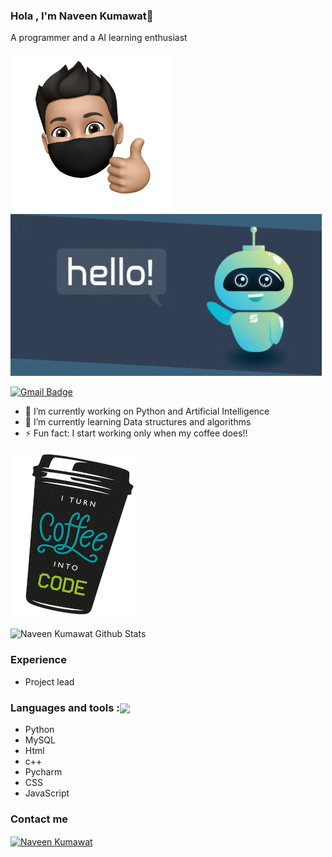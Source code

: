 ### Hola , I'm Naveen Kumawat👋

A programmer and a AI learning enthusiast

<a href="https://github.com/naveen-kumawat"><img align="left" width="260" height="260" src="https://github.com/naveen-kumawat/Overview/blob/39d09353dde9edfcd0a8536665e081e7079d8458/me.png"></a>

![robo hello](https://github.com/naveen-kumawat/Overview/blob/bf915a86efb8ee490a56fb78afcd5b784a5d7f48/hello.gif)



[![Gmail Badge](https://img.shields.io/badge/-nk75kumawat@gmail.com-c14438?style=flat-square&logo=Gmail&logoColor=white&link=mailto:nk75kumawat@gmail.com)](mailto:nk75kumawat@gmail.com.com)



- 🔭 I’m currently working on Python and Artificial Intelligence
- 🌱 I’m currently learning Data structures and algorithms
- ⚡ Fun fact: I start working only when my coffee does!!

![coffee code](https://github.com/naveen-kumawat/Overview/blob/bf915a86efb8ee490a56fb78afcd5b784a5d7f48/coffe.gif)




![Naveen Kumawat Github Stats](https://github-readme-stats.vercel.app/api?username=naveen-kumawat&&show_icons=true&title_color=ffffff&icon_color=bb2acf&text_color=daf7dc&bg_color=151515)

### Experience 

- Project lead 

### Languages and tools :<img src="https://user-images.githubusercontent.com/74038190/212284087-bbe7e430-757e-4901-90bf-4cd2ce3e1852.gif" width="39px" style="vertical-align: middle;">


- Python
- MySQL
- Html 
- c++
- Pycharm
- CSS
- JavaScript


### Contact me
<p align="left">
  <a href="https://www.linkedin.com/in/naveen-kumawat-287473189" target="_blank"><img align="center" src="https://cdn.jsdelivr.net/npm/simple-icons@3.0.1/icons/linkedin.svg" alt="Naveen Kumawat" height="60" width="45" color  /></a>
 &nbsp;&nbsp;

</p>





